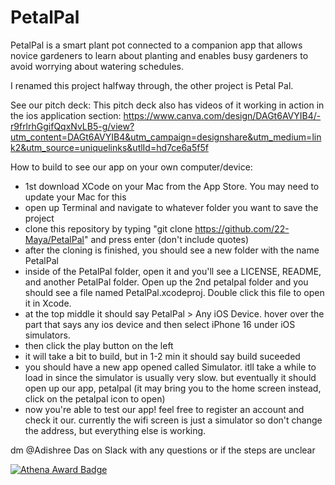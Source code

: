 # PetalPal

PetalPal is a smart plant pot connected to a companion app that allows novice gardeners to learn about planting and enables busy gardeners to avoid worrying about watering schedules.

I renamed this project halfway through, the other project is Petal Pal.

See our pitch deck: This pitch deck also has videos of it working in action in the ios application section:
https://www.canva.com/design/DAGt6AVYIB4/-r9frlrhGgifQqxNvLB5-g/view?utm_content=DAGt6AVYIB4&utm_campaign=designshare&utm_medium=link2&utm_source=uniquelinks&utlId=hd7ce6a5f5f

How to build to see our app on your own computer/device:
- 1st download XCode on your Mac from the App Store. You may need to update your Mac for this
- open up Terminal and navigate to whatever folder you want to save the project
- clone this repository by typing "git clone https://github.com/22-Maya/PetalPal" and press enter (don't include quotes)
- after the cloning is finished, you should see a new folder with the name PetalPal 
- inside of the PetalPal folder, open it and you'll see a LICENSE, README, and another PetalPal folder. Open up the 2nd petalpal folder and you should see a file named PetalPal.xcodeproj. Double click this file to open it in Xcode.
- at the top middle it should say PetalPal > Any iOS Device. hover over the part that says any ios device and then select iPhone 16 under iOS simulators. 
- then click the play button on the left
- it will take a bit to build, but in 1-2 min it should say build suceeded
- you should have a new app opened called Simulator. itll take a while to load in since the simulator is usually very slow. but eventually it should open up our app, petalpal (it may bring you to the home screen instead, click on the petalpal icon to open)
- now you're able to test our app! feel free to register an account and check it our. currently the wifi screen is just a simulator so don't change the address, but everything else is working.

dm @Adishree Das on Slack with any questions or if the steps are unclear

[![Athena Award Badge](https://img.shields.io/endpoint?url=https%3A%2F%2Faward.athena.hackclub.com%2Fapi%2Fbadge)](https://award.athena.hackclub.com?utm_source=readme)
